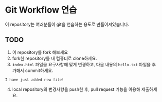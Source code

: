 # Git Workflow 연습

이 repository는 여러분들이 git을 연습하는 용도로 만들어져있습니다.

## TODO
1. 이 repository를 fork 해보세요
2. fork한 repository를 내 컴퓨터로 clone하세요.
3. `index.html` 파일을 요구사항에 맞게 변경하고, 다음 내용의 `hello.txt` 파일을 추가해서 commit하세요.
  ```
I have just added new file!
  ```
4. local repository의 변경사항을 push한 후, pull request 기능을 이용해 제출하세요.
